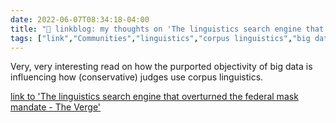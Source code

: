 ```yaml
---
date: 2022-06-07T08:34:18-04:00
title: "🔗 linkblog: my thoughts on 'The linguistics search engine that overturned the federal mask mandate - The Verge'"
tags: ["link","Communities","linguistics","corpus linguistics","big data"]
---
```

Very, very interesting read on how the purported objectivity of big data is influencing how (conservative) judges use corpus linguistics.
 

[link to 'The linguistics search engine that overturned the federal mask mandate - The Verge'](https://www.theverge.com/2022/6/7/23153218/legal-corpus-linguistics-mask-mandate-judges)
